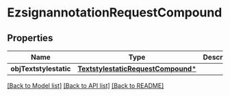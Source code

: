 # EzsignannotationRequestCompound

## Properties
Name | Type | Description | Notes
------------ | ------------- | ------------- | -------------
**objTextstylestatic** | [**TextstylestaticRequestCompound***](TextstylestaticRequestCompound.md) |  | [optional] 

[[Back to Model list]](../README.md#documentation-for-models) [[Back to API list]](../README.md#documentation-for-api-endpoints) [[Back to README]](../README.md)



